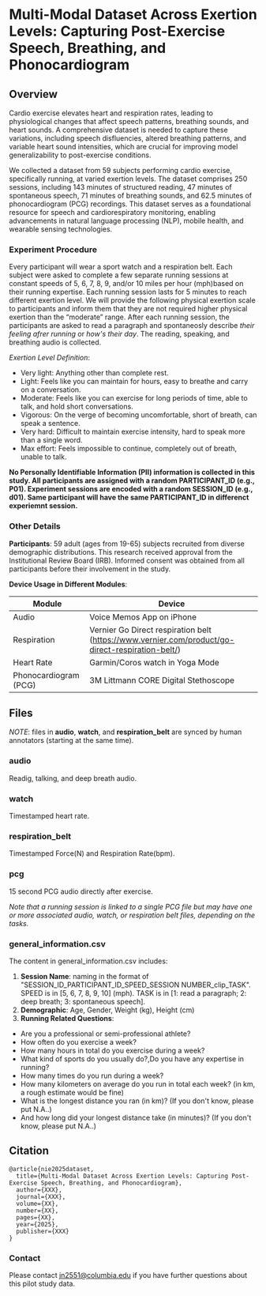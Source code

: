 # Multi-Modal Dataset Across Exertion Levels: Capturing Post-Exercise Speech, Breathing, and Phonocardiogram

## Overview

Cardio exercise elevates heart and respiration rates, leading to physiological changes that affect speech patterns, breathing sounds, and heart sounds. A comprehensive dataset is needed to capture these variations, including speech disfluencies, altered breathing patterns, and variable heart sound intensities, which are crucial for improving model generalizability to post-exercise conditions.

We collected a dataset from 59 subjects performing cardio exercise, specifically running, at varied exertion levels. The dataset comprises 250 sessions, including 143 minutes of structured reading, 47 minutes of spontaneous speech, 71 minutes of breathing sounds, and 62.5 minutes of phonocardiogram (PCG) recordings. This dataset serves as a foundational resource for speech and cardiorespiratory monitoring, enabling advancements in natural language processing (NLP), mobile health, and wearable sensing technologies.

### Experiment Procedure

Every participant will wear a sport watch and a respiration belt. Each subject were asked to complete a few separate running sessions at constant speeds of 5, 6, 7, 8, 9, and/or 10 miles per hour (mph)based on their running expertise. Each running session lasts for 5 minutes to reach different exertion level. We will provide the following physical exertion scale to participants and inform them that they are not required higher physical exertion than the “moderate” range. After each running session, the participants are asked to read a paragraph and spontaneosly describe _their feeling afrer running_ or _how's their day_. The reading, speaking, and breathing audio is collected.

_Exertion Level Definition_:

- Very light: Anything other than complete rest.
- Light: Feels like you can maintain for hours, easy to breathe and carry on a conversation.
- Moderate: Feels like you can exercise for long periods of time, able to talk, and hold short conversations.
- Vigorous: On the verge of becoming uncomfortable, short of breath, can speak a sentence.
- Very hard: Difficult to maintain exercise intensity, hard to speak more than a single word.
- Max effort: Feels impossible to continue, completely out of breath, unable to talk.

**No Personally Identifiable Information (PII) information is collected in this study. All participants are assigned with a random PARTICIPANT_ID (e.g., P01). Experiment sessions are encoded with a random SESSION_ID (e.g., d01). Same participant will have the same PARTICIPANT_ID in differenct experiemnt session.**

### Other Details

**Participants**: 59 adult (ages from 19-65) subjects recruited from diverse demographic distributions. This research
received approval from the Institutional Review Board (IRB). Informed consent was obtained from all participants
before their involvement in the study.

**Device Usage in Different Modules**:

| Module                | Device                                                                                           |
| --------------------- | ------------------------------------------------------------------------------------------------ |
| Audio                 | Voice Memos App on iPhone                                                                        |
| Respiration           | Vernier Go Direct respiration belt (https://www.vernier.com/product/go-direct-respiration-belt/) |
| Heart Rate            | Garmin/Coros watch in Yoga Mode                                                                  |
| Phonocardiogram (PCG) | 3M Littmann CORE Digital Stethoscope                                                             |

## Files

_NOTE_: files in **audio**, **watch**, and **respiration_belt** are synced by human annotators (starting at the same time).

### audio

Readig, talking, and deep breath audio.

### watch

Timestamped heart rate.

### respiration_belt

Timestamped Force(N) and Respiration Rate(bpm).

### pcg

15 second PCG audio directly after exercise.

_Note that a running session is linked to a single PCG file but may have one or more associated audio, watch, or respiration belt files, depending on the tasks._

### general_information.csv

The content in general_information.csv includes:

1. **Session Name**: naming in the format of "SESSION_ID_PARTICIPANT_ID_SPEED_SESSION NUMBER_clip_TASK". SPEED is in [5, 6, 7, 8, 9, 10] (mph). TASK is in [1: read a paragraph; 2: deep breath; 3: spontaneous speech].
2. **Demographic**: Age, Gender, Weight (kg), Height (cm)
3. **Running Related Questions**:

- Are you a professional or semi-professional athlete?
- How often do you exercise a week?
- How many hours in total do you exercise during a week?
- What kind of sports do you usually do?,Do you have any expertise in running?
- How many times do you run during a week?
- How many kilometers on average do you run in total each week? (in km, a rough estimate would be fine)
- What is the longest distance you ran (in km)? (If you don't know, please put N.A..)
- And how long did your longest distance take (in minutes)? (If you don't know, please put N.A..)

## Citation

```
@article{nie2025dataset,
  title={Multi-Modal Dataset Across Exertion Levels: Capturing Post-Exercise Speech, Breathing, and Phonocardiogram},
  author={XXX},
  journal={XXX},
  volume={XX},
  number={XX},
  pages={XX},
  year={2025},
  publisher={XXX}
}
```

### Contact

Please contact jn2551@columbia.edu if you have further questions about this pilot study data.
